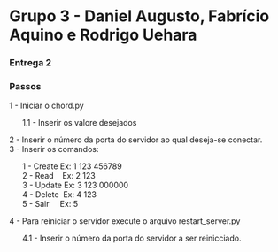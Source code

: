 # Grupo 3 - Daniel Augusto, Fabrício Aquino e Rodrigo Uehara
<h3>Entrega 2</h3>
<h3>Passos</h3>
1 - Iniciar o chord.py
<ul>1.1 - Inserir os valore desejados</ul>
2 - Inserir o número da porta do servidor ao qual deseja-se conectar.<br/>
3 - Inserir os comandos:
<ul>1 - Create Ex: 1 123 456789<br/>
2 - Read&nbsp; &nbsp; Ex: 2 123<br/>
3 - Update Ex: 3 123 000000<br/>
4 - Delete&nbsp; Ex: 4 123<br/>
5 - Sair&nbsp; &nbsp; &nbsp;Ex: 5</ul>
4 - Para reiniciar o servidor execute o arquivo restart_server.py
<ul>4.1 - Inserir o número da porta do servidor a ser reinicciado.</ul>
